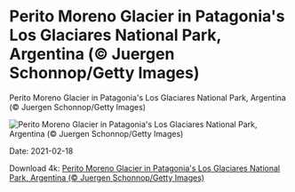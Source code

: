 # Perito Moreno Glacier in Patagonia's Los Glaciares National Park, Argentina (© Juergen Schonnop/Getty Images)

Perito Moreno Glacier in Patagonia's Los Glaciares National Park, Argentina (© Juergen Schonnop/Getty Images)

![Perito Moreno Glacier in Patagonia's Los Glaciares National Park, Argentina (© Juergen Schonnop/Getty Images)](https://bing.com/th?id=OHR.PeritoMorenoArgentina_EN-US6161367346_UHD.jpg&w=1024&h=576)

Date: 2021-02-18

Download 4k: [Perito Moreno Glacier in Patagonia's Los Glaciares National Park, Argentina (© Juergen Schonnop/Getty Images)](https://bing.com/th?id=OHR.PeritoMorenoArgentina_EN-US6161367346_UHD.jpg)

